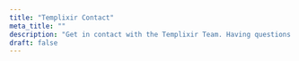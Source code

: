 ```yaml
---
title: "Templixir Contact"
meta_title: ""
description: "Get in contact with the Templixir Team. Having questions or feedback or just want to chat? Perfect! Use the contact form and we will be with you in just a second."
draft: false
---
```

